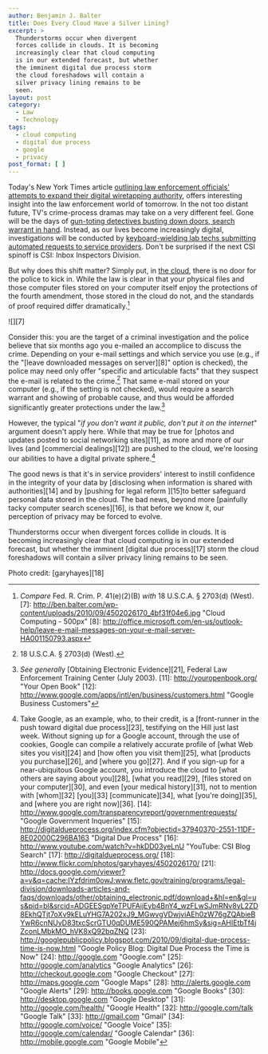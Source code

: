```yaml
---
author: Benjamin J. Balter
title: Does Every Cloud Have a Silver Lining?
excerpt: >
  Thunderstorms occur when divergent
  forces collide in clouds. It is becoming
  increasingly clear that cloud computing
  is in our extended forecast, but whether
  the imminent digital due process storm
  the cloud foreshadows will contain a
  silver privacy lining remains to be
  seen.
layout: post
category:
  - Law
  - Technology
tags:
  - cloud computing
  - digital due process
  - google
  - privacy
post_format: [ ]
---
```

[][1]Today's New York Times article [outlining law enforcement officials' attempts to expand their digital wiretapping authority][2], offers interesting insight into the law enforcement world of tomorrow.  In the not too distant future, TV's crime-process dramas may take on a very different feel.  Gone will be the days of [gun-toting detectives busting down doors, search warrant in hand][3]. Instead, as our lives become increasingly digital, investigations will be conducted by [keyboard-wielding lab techs submitting automated requests to service providers][4].  Don't be surprised if the next CSI spinoff is CSI: Inbox Inspectors Division.

But why does this shift matter?  Simply put, in [the cloud][5], there is no door for the police to kick in.  While the law is clear in that your physical files and those computer files stored on your computer itself enjoy the protections of the fourth amendment, those stored in the cloud do not, and the standards of proof required differ dramatically.[^6]

![][7]

Consider this: you are the target of a criminal investigation and the police believe that six months ago you e-mailed an accomplice to discuss the crime. Depending on your e-mail settings and which service you use (e.g., if the "[leave downloaded messages on server][8]" option is checked), the police may need only offer "specific and articulable facts" that they suspect the e-mail is related to the crime.[^9] That same e-mail stored on your computer (e.g., if the setting is not checked), would require a search warrant and showing of probable cause, and thus would be afforded significantly greater protections under the law.[^10]

However, the typical "*if you don't want it public, don't put it on the internet*" argument doesn't apply here.  While that may be true for [photos and updates posted to social networking sites][11], as more and more of our lives (and [commercial dealings][12]) are pushed to the cloud, we're loosing our abilities to have a digital private sphere.[^13]

The good news is that it's in service providers' interest to instill confidence in the integrity of your data by [disclosing when information is shared with authorities][14] and by [pushing for legal reform ][15]to better safeguard personal data stored in the cloud. The bad news, beyond more [painfully tacky computer search scenes][16], is that before we know it, our perception of privacy may be forced to evolve.

Thunderstorms occur when divergent forces collide in clouds. It is becoming increasingly clear that cloud computing is in our extended forecast, but whether the imminent [digital due process][17] storm the cloud foreshadows will contain a silver privacy lining remains to be seen.

Photo credit: [garyhayes][18]

 [1]: http://ben.balter.com/wp-content/uploads/2010/09/4502026170_4bf31f04e6.jpg
 [2]: http://www.nytimes.com/2010/09/27/us/27wiretap.html?_r=1&ref=technology "NYT: U.S. Tries to Make It Easier to Wiretap the Internet"
 [3]: http://www.hulu.com/watch/53368/swat-best-of-breaches "Hulu: Best of Swatch Breaches"
 [4]: http://www.youtube.com/watch?v=6Z70BmmSkMY&feature=related "CSI Miami IP Address Lookup"
 [5]: http://en.wikipedia.org/wiki/Cloud_computing "Wikipedia: Cloud Computing"
 [^6]: *Compare* Fed. R. Crim. P. 41(e)(2)(B) *with* 18 U.S.C.A. § 2703(d) (West).
 [7]: http://ben.balter.com/wp-content/uploads/2010/09/4502026170_4bf31f04e6.jpg "Cloud Computing - 500px"
 [8]: http://office.microsoft.com/en-us/outlook-help/leave-e-mail-messages-on-your-e-mail-server-HA001150793.aspx
 [^9]: 18 U.S.C.A. § 2703(d) (West).
 [^10]: *See generall*y [Obtaining Electronic Evidence][21], Federal Law Enforcement Training Center (July 2003).
 [11]: http://youropenbook.org/ "Your Open Book"
 [12]: http://www.google.com/apps/intl/en/business/customers.html "Google Business Customers"
 [^13]: Take Google, as an example, who, to their credit, is a [front-runner in the push toward digital due process][23], testifying on the Hill just last week. Without signing up for a Google account, through the use of cookies, Google can compile a relatively accurate profile of [what Web sites you visit][24] and [how often you visit them][25], what [products you purchase][26], and [where you go][27]. And if you sign-up for a near-ubiquitous Google account, you introduce the cloud to [what others are saying about you][28], [what you read][29], [files stored on your computer][30], and even [your medical history][31], not to mention with [whom][32] [you][33] [communicate][34], what [you're doing][35], and [where you are right now][36]. 
 [14]: http://www.google.com/transparencyreport/governmentrequests/ "Google Government Inqueries"
 [15]: http://digitaldueprocess.org/index.cfm?objectid=37940370-2551-11DF-8E02000C296BA163 "Digital Due Process"
 [16]: http://www.youtube.com/watch?v=hkDD03yeLnU "YouTube: CSI Blog Search"
 [17]: http://digitaldueprocess.org/
 [18]: http://www.flickr.com/photos/garyhayes/4502026170/
 [21]: http://docs.google.com/viewer?a=v&q=cache:IYzfdrim0owJ:www.fletc.gov/training/programs/legal-division/downloads-articles-and-faqs/downloads/other/obtaining_electronic.pdf/download+&hl=en&gl=us&pid=bl&srcid=ADGEESgpYeTPUFAijEyb4BnY4_wzFLwSJmRNv8yL2ZD8EkhQTjt7oXv9kELuYHG7A202xJ9_MGwvgVDwjviAEh0zW76gZQAbieBYwR6cnNUyD83txcScrGTU0qDUME590QPAMej6hmSy&sig=AHIEtbTf4jZconLMbkMO_hVK8xQ92bqZNQ
 [23]: http://googlepublicpolicy.blogspot.com/2010/09/digital-due-process-time-is-now.html "Google Policy Blog: Digital Due Process the Time is Now"
 [24]: http://google.com "Google.com"
 [25]: http://google.com/analytics "Google Analytics"
 [26]: http://checkout.google.com "Google Checkout"
 [27]: http://maps.google.com "Google Maps"
 [28]: http://alerts.google.com "Google Alerts"
 [29]: http://books.google.com "Google Books"
 [30]: http://desktop.google.com "Google Desktop"
 [31]: http://google.com/health/ "Google Health"
 [32]: http://google.com/talk "Google Talk"
 [33]: http://gmail.com "Gmail"
 [34]: http://google.com/voice/ "Google Voice"
 [35]: http://google.com/calendar/ "Google Calendar"
 [36]: http://mobile.google.com "Google Mobile"